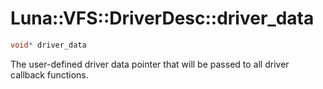# Luna::VFS::DriverDesc::driver_data

```c++
void* driver_data
```

The user-defined driver data pointer that will be passed to all driver callback functions. 

